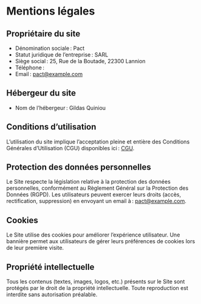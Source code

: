 # Mentions légales

## Propriétaire du site
- Dénomination sociale : Pact  
- Statut juridique de l’entreprise : SARL  
- Siège social : 25, Rue de la Boutade, 22300 Lannion
- Téléphone :  
- Email : pact@example.com


## Hébergeur du site
- Nom de l’hébergeur : Gildas Quiniou  

## Conditions d’utilisation
L’utilisation du site implique l’acceptation pleine et entière des Conditions Générales d’Utilisation (CGU) disponibles ici : [CGU](https://a7.ventsdouest.dev/termofuse).

## Protection des données personnelles
Le Site respecte la législation relative à la protection des données personnelles, conformément au Règlement Général sur la Protection des Données (RGPD). Les utilisateurs peuvent exercer leurs droits (accès, rectification, suppression) en envoyant un email à : pact@example.com.

## Cookies
Le Site utilise des cookies pour améliorer l’expérience utilisateur. Une bannière permet aux utilisateurs de gérer leurs préférences de cookies lors de leur première visite.

## Propriété intellectuelle
Tous les contenus (textes, images, logos, etc.) présents sur le Site sont protégés par le droit de la propriété intellectuelle. Toute reproduction est interdite sans autorisation préalable.
